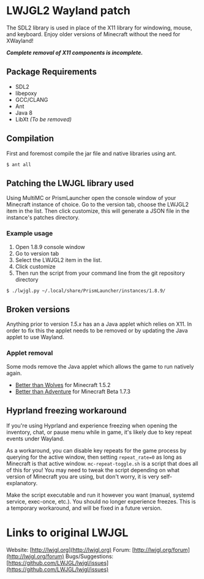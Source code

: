 # LWJGL2 Wayland patch
The SDL2 library is used in place of the X11 library for windowing, mouse, and keyboard. Enjoy older versions of Minecraft without the need for XWayland!

***Complete removal of X11 components is incomplete.***

## Package Requirements
- SDL2
- libepoxy
- GCC/CLANG
- Ant
- Java 8
- LibXt *(To be removed)*

## Compilation
First and foremost compile the jar file and native libraries using ant.
```
$ ant all
```

## Patching the LWJGL library used
Using MultiMC or PrismLauncher open the console window of your Minecraft instance of choice. Go to the version tab, choose the LWJGL2 item in the list. Then click customize, this will generate a JSON file in the instance's patches directory.

### Example usage
1. Open 1.8.9 console window
2. Go to version tab
3. Select the LWJGL2 item in the list.
4. Click customize
5. Then run the script from your command line from the git repository directory
```
$ ./lwjgl.py ~/.local/share/PrismLauncher/instances/1.8.9/
```

## Broken versions
Anything prior to version _1.5.x_ has an a Java applet which relies on X11. In order to fix this the applet needs to be removed or by updating the Java applet to use Wayland.

### Applet removal
Some mods remove the Java applet which allows the game to run natively again.
- [Better than Wolves](https://github.com/BTW-Community) for Minecraft 1.5.2
- [Better than Adventure](https://www.betterthanadventure.net/) for Minecraft Beta 1.7.3

## Hyprland freezing workaround
If you're using Hyprland and experience freezing when opening the inventory, chat, or pause menu while in game, it's likely due to key repeat events under Wayland.

As a workaround, you can disable key repeats for the game process by querying for the active window, then setting `repeat_rate=0` as long as Minecraft is that active window. `mc-repeat-toggle.sh` is a script that does all of this for you! You may need to tweak the script depending on what version of Minecraft you are using, but don't worry, it is very self-explanatory.

Make the script executable and run it however you want (manual, systemd service, exec-once, etc.). You should no longer experience freezes. This is a temporary workaround, and will be fixed in a future version.

# Links to original LWJGL
Website: [http://lwjgl.org](http://lwjgl.org)
Forum: [http://lwjgl.org/forum](http://lwjgl.org/forum)
Bugs/Suggestions: [https://github.com/LWJGL/lwjgl/issues](https://github.com/LWJGL/lwjgl/issues)
